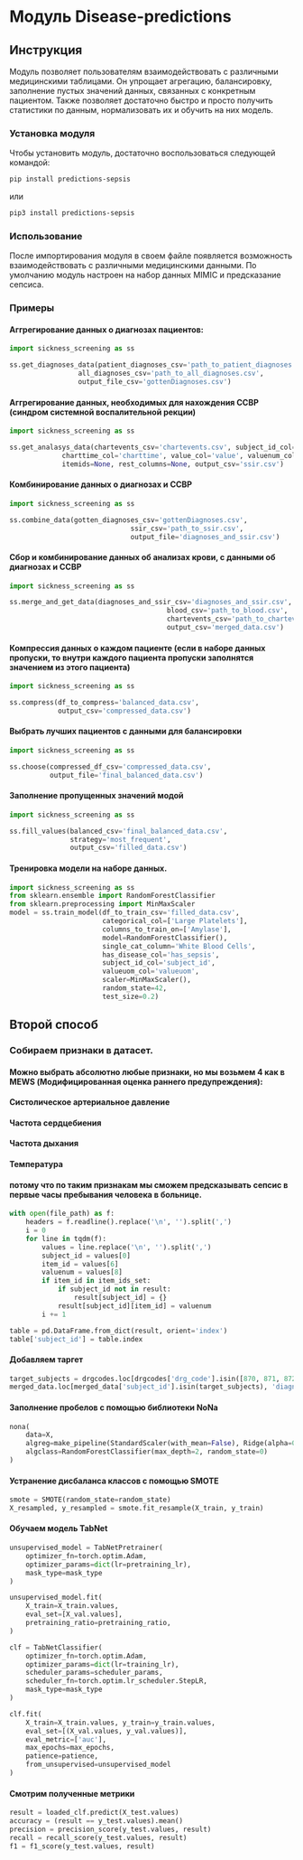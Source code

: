 # Модуль Disease-predictions

## Инструкция

Модуль позволяет пользователям взаимодействовать с различными медицинскими таблицами.
Он упрощает агрегацию, балансировку, заполнение пустых значений данных, связанных с конкретным пациентом.
Также позволяет достаточно быстро и просто получить статистики по данным, нормализовать их и обучить на них модель.

### Установка модуля

Чтобы установить модуль, достаточно воспользоваться следующей командой:

```bash
pip install predictions-sepsis
```
или
```bash
pip3 install predictions-sepsis
```
### Использование
После импортирования модуля в своем файле появляется возможность взаимодействовать с различными медицинскими данными. 
По умолчанию модуль настроен на набор данных MIMIC и предсказание сепсиса. 

### Примеры

#### Аггрегирование данных о диагнозах пациентов:
```python
import sickness_screening as ss

ss.get_diagnoses_data(patient_diagnoses_csv='path_to_patient_diagnoses.csv', 
                 all_diagnoses_csv='path_to_all_diagnoses.csv',
                 output_file_csv='gottenDiagnoses.csv')
```
#### Аггрегирование данных, необходимых для нахождения ССВР (синдром системной воспалительной рекции)
```python
import sickness_screening as ss

ss.get_analasys_data(chartevents_csv='chartevents.csv', subject_id_col='subject_id', itemid_col='itemid',
             charttime_col='charttime', value_col='value', valuenum_col='valuenum', valueuom_col='valueuom',
             itemids=None, rest_columns=None, output_csv='ssir.csv')
```

#### Комбинирование данных о диагнозах и ССВР
```python
import sickness_screening as ss

ss.combine_data(gotten_diagnoses_csv='gottenDiagnoses.csv', 
                              ssir_csv='path_to_ssir.csv',
                              output_file='diagnoses_and_ssir.csv')
```

#### Сбор и комбинирование данных об анализах крови, с данными об диагнозах и ССВР
```python
import sickness_screening as ss

ss.merge_and_get_data(diagnoses_and_ssir_csv='diagnoses_and_ssir.csv', 
                                       blood_csv='path_to_blood.csv',
                                       chartevents_csv='path_to_chartevents.csv',
                                       output_csv='merged_data.csv')
```

#### Компрессия данных о каждом пациенте (если в наборе данных пропуски, то внутри каждого пациента пропуски заполнятся значением из этого пациента)
```python
import sickness_screening as ss

ss.compress(df_to_compress='balanced_data.csv', 
            output_csv='compressed_data.csv')

```

#### Выбрать лучших пациентов с данными для балансировки
```python
import sickness_screening as ss

ss.choose(compressed_df_csv='compressed_data.csv', 
          output_file='final_balanced_data.csv')
```

#### Заполнение пропущенных значений модой
```python
import sickness_screening as ss

ss.fill_values(balanced_csv='final_balanced_data.csv', 
               strategy='most_frequent', 
               output_csv='filled_data.csv')
```

#### Тренировка модели на наборе данных.
```python
import sickness_screening as ss
from sklearn.ensemble import RandomForestClassifier
from sklearn.preprocessing import MinMaxScaler
model = ss.train_model(df_to_train_csv='filled_data.csv', 
                       categorical_col=['Large Platelets'], 
                       columns_to_train_on=['Amylase'], 
                       model=RandomForestClassifier(), 
                       single_cat_column='White Blood Cells', 
                       has_disease_col='has_sepsis', 
                       subject_id_col='subject_id', 
                       valueuom_col='valueuom', 
                       scaler=MinMaxScaler(), 
                       random_state=42, 
                       test_size=0.2)
```

## Второй способ
### Собираем признаки в датасет. 
#### Можно выбрать абсолютно любые признаки, но мы возьмем 4 как в MEWS (Модифицированная оценка раннего предупреждения):
#### Систолическое артериальное давление
#### Частота сердцебиения
#### Частота дыхания
#### Температура
#### потому что по таким признакам мы сможем предсказывать сепсис в первые часы пребывания человека в больнице.
```python
with open(file_path) as f:
    headers = f.readline().replace('\n', '').split(',')
    i = 0
    for line in tqdm(f):
        values = line.replace('\n', '').split(',')
        subject_id = values[0]
        item_id = values[6]
        valuenum = values[8]
        if item_id in item_ids_set:
            if subject_id not in result:
                result[subject_id] = {}
            result[subject_id][item_id] = valuenum
        i += 1

table = pd.DataFrame.from_dict(result, orient='index')
table['subject_id'] = table.index
```

#### Добавляем таргет
```python
target_subjects = drgcodes.loc[drgcodes['drg_code'].isin([870, 871, 872]), 'subject_id']
merged_data.loc[merged_data['subject_id'].isin(target_subjects), 'diagnosis'] = 1
```

#### Заполнение пробелов с помощью библиотеки NoNa
```python
nona(
    data=X,
    algreg=make_pipeline(StandardScaler(with_mean=False), Ridge(alpha=0.1)),
    algclass=RandomForestClassifier(max_depth=2, random_state=0)
)
```

#### Устранение дисбаланса классов с помощью SMOTE
```python
smote = SMOTE(random_state=random_state)
X_resampled, y_resampled = smote.fit_resample(X_train, y_train)
```

#### Обучаем модель TabNet
```python
unsupervised_model = TabNetPretrainer(
    optimizer_fn=torch.optim.Adam,
    optimizer_params=dict(lr=pretraining_lr),
    mask_type=mask_type
)

unsupervised_model.fit(
    X_train=X_train.values,
    eval_set=[X_val.values],
    pretraining_ratio=pretraining_ratio,
)

clf = TabNetClassifier(
    optimizer_fn=torch.optim.Adam,
    optimizer_params=dict(lr=training_lr),
    scheduler_params=scheduler_params,
    scheduler_fn=torch.optim.lr_scheduler.StepLR,
    mask_type=mask_type
)

clf.fit(
    X_train=X_train.values, y_train=y_train.values,
    eval_set=[(X_val.values, y_val.values)],
    eval_metric=['auc'],
    max_epochs=max_epochs,
    patience=patience,
    from_unsupervised=unsupervised_model
)
```

#### Смотрим полученные метрики
```python
result = loaded_clf.predict(X_test.values)
accuracy = (result == y_test.values).mean()
precision = precision_score(y_test.values, result)
recall = recall_score(y_test.values, result)
f1 = f1_score(y_test.values, result)
```
